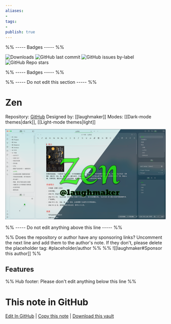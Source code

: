 ```yaml
---
aliases:
- 
tags: 
- 
publish: true
---
```


%% ----- Badges ----- %%

![Downloads](https://img.shields.io/badge/downloads-8469-573E7A?style=for-the-badge&logo=)
![GitHub last commit](https://img.shields.io/github/last-commit/laughmaker/Zen?color=573E7A&label=last%20update&logo=github&style=for-the-badge)
![GitHub issues by-label](https://img.shields.io/github/issues/laughmaker/Zen/help%20wanted?color=573E7A&logo=github&style=for-the-badge) 
![GitHub Repo stars](https://img.shields.io/github/stars/laughmaker/Zen?color=573E7A&logo=github&style=for-the-badge)

%% ----- Badges ----- %%

%% ----- Do not edit this section ----- %%

# Zen

Repository: [GitHub](https://github.com/laughmaker/Zen)
Designed by: [[laughmaker]]
Modes: [[Dark-mode themes|dark]], [[Light-mode themes|light]]



![screenshot](https://github.com/laughmaker/Zen/raw/HEAD/cover.png)

%% ----- Do not edit anything above this line ----- %% 

%% Does the repository or author have any sponsoring links? Uncomment the next line and add them to the author's note. If they don't, please delete the placeholder tag: #placeholder/author %%
%% ![[laughmaker#Sponsor this author]] %%


## Features



%% Hub footer: Please don't edit anything below this line %%

# This note in GitHub

<span class="git-footer">[Edit In GitHub](https://github.dev/obsidian-community/obsidian-hub/blob/main/02%20-%20Community%20Expansions/02.05%20All%20Community%20Expansions/Themes/Zen.md "git-hub-edit-note") | [Copy this note](https://raw.githubusercontent.com/obsidian-community/obsidian-hub/main/02%20-%20Community%20Expansions/02.05%20All%20Community%20Expansions/Themes/Zen.md "git-hub-copy-note") | [Download this vault](https://github.com/obsidian-community/obsidian-hub/archive/refs/heads/main.zip "git-hub-download-vault") </span>
